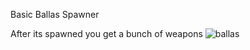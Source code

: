 Basic Ballas Spawner 

After its spawned you get a bunch of weapons 
![ballas](https://user-images.githubusercontent.com/91137866/166124310-90669af1-7779-4e6e-87db-b3a75ceff7a4.JPG)
